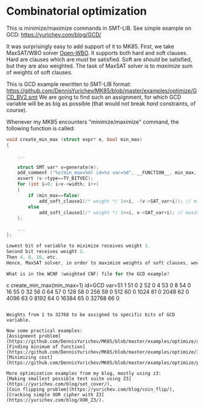 # Combinatorial optimization

This is minimize/maximize commands in SMT-LIB.
See simple example on GCD: https://yurichev.com/blog/GCD/

It was surprisingly easy to add support of it to MK85.
First, we take MaxSAT/WBO solver [Open-WBO](http://sat.inesc-id.pt/open-wbo/).
It supports both hard and soft clauses.
Hard are clauses which are *must* be satisfied.
Soft are *should* be satisfied, but they are also weighted. The task of MaxSAT solver is to *maximize* sum of weights of soft clauses.

This is GCD example rewritten to SMT-LIB format: https://github.com/DennisYurichev/MK85/blob/master/examples/optimize/GCD_BV2.smt
We are going to find such an assignment, for which GCD variable will be as big as possible (that would not break *hard* constraints, of course).

Whenever my MK85 encounters "minimize/maximize" command, the following function is called:

```c
void create_min_max (struct expr* e, bool min_max)
{

	...

	struct SMT_var* v=generate(e);
	add_comment ("%s(min_max=%d) id=%s var=%d", __FUNCTION__, min_max, v->id, v->SAT_var);
	assert (v->type==TY_BITVEC);
	for (int i=0; i<v->width; i++)
	{
		if (min_max==false)
			add_soft_clause1(/* weight */ 1<<i, -(v->SAT_var+i)); // minimize
		else
			add_soft_clause1(/* weight */ 1<<i, v->SAT_var+i); // maximize
	};

	...
};

Lowest bit of variable to miximize receives weight 1.
Second bit receives weight 2.
Then 4, 8, 16, etc.
Hence, MaxSAT solver, in order to maximize weights of soft clauses, would maximize the binary variable as well!

What is in the WCNF (weighted CNF) file for the GCD example?

```
c create_min_max(min_max=1) id=GCD var=51
1 51 0
2 52 0
4 53 0
8 54 0
16 55 0
32 56 0
64 57 0
128 58 0
256 59 0
512 60 0
1024 61 0
2048 62 0
4096 63 0
8192 64 0
16384 65 0
32768 66 0
```

Weights from 1 to 32768 to be assigned to specific bits of GCD variable.

Now some practical examples:
[Assignment problem](https://github.com/DennisYurichev/MK85/blob/master/examples/optimize/assign_problem.smt),
[Finding minimum of function](https://github.com/DennisYurichev/MK85/blob/master/examples/optimize/1959_AHSME_Problem_8.smt),
[Minimizing cost](https://github.com/DennisYurichev/MK85/blob/master/examples/optimize/popsicles.smt).

More optimization examples from my blog, mostly using z3:
[Making smallest possible test suite using Z3](https://yurichev.com/blog/set_cover/),
[Coin flipping problem](https://yurichev.com/blog/coin_flip/),
[Cracking simple XOR cipher with Z3](https://yurichev.com/blog/XOR_Z3/).


